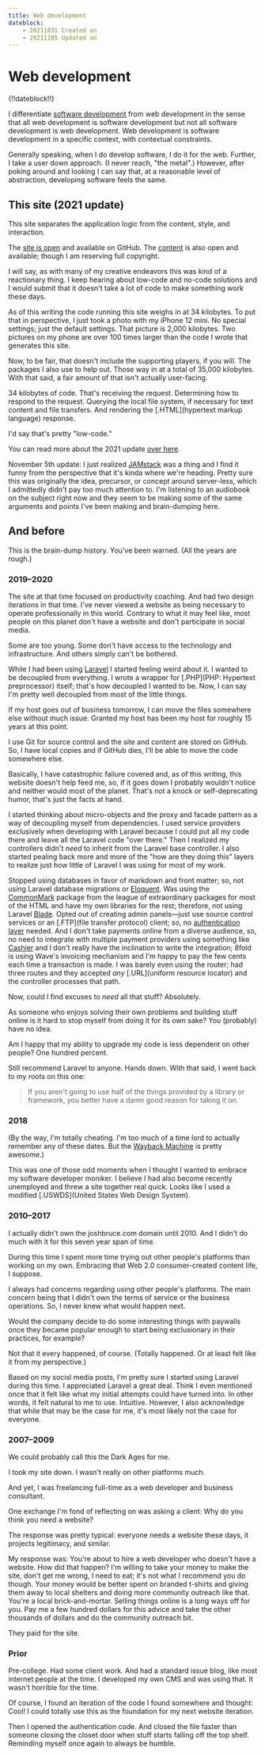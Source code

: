 ```yaml
---
title: Web development
dateblock:
    - 20211031 Created on
    - 20211105 Updated on
---
```


# Web development

{!!dateblock!!}

I differentiate [software development](/software-development) from web development in the sense that all web development is software development but not all software development is web development. Web development is software development in a specific context, with contextual constraints.

Generally speaking, when I do develop software, I do it for the web. Further, I take a user down approach. (I never reach, "the metal".) However, after poking around and looking I can say that, at a reasonable level of abstraction, developing software feels the same.

## This site (2021 update)

This site separates the application logic from the content, style, and interaction.

The [site is open](https://github.com/8fold/site-joshbruce.com) and available on GitHub. The [content](https://github.com/joshbruce/content-joshbruce.com) is also open and available; though I am reserving full copyright.

I will say, as with many of my creative endeavors this was kind of a reactionary thing. I keep hearing about low-code and no-code solutions and I would submit that it doesn't take a lot of code to make something work these days.

As of this writing the code running this site weighs in at 34 kilobytes. To put that in perspective, I just took a photo with my iPhone 12 mini. No special settings; just the default settings. That picture is 2,000 kilobytes. Two pictures on my phone are over 100 times larger than the code I wrote that generates this site.

Now, to be fair, that doesn't include the supporting players, if you will. The packages I also use to help out. Those way in at a total of 35,000 kilobytes. With that said, a fair amount of that isn't actually user-facing.

34 kilobytes of code. That's receiving the request. Determining how to respond to the request. Querying the local file system, if necessary for text content and file transfers. And rendering the [.HTML](hypertext markup language) response.

I'd say that's pretty "low-code."

You can read more about the 2021 update [over here](/web-development/2021-site-in-depth).

November 5th update: I just realized [JAMstack](https://jamstack.com) was a thing and I find it funny from the perspective that it's kinda where we're heading. Pretty sure this was originally the idea, precursor, or concept around server-less, which I admittedly didn't pay too much attention to. I'm listening to an audiobook on the subject right now and they seem to be making some of the same arguments and points I've been making and brain-dumping here.

## And before

This is the brain-dump history. You've been warned. (All the years are rough.)

### 2019–2020

The site at that time focused on productivity coaching. And had two design iterations in that time. I've never viewed a website as being necessary to operate professionally in this world. Contrary to what it may feel like, most people on this planet don't have a website and don't participate in social media.

Some are too young. Some don't have access to the technology and infrastructure. And others simply can't be bothered.

While I had been using [Laravel](https://laravel.com) I started feeling weird about it. I wanted to be decoupled from everything. I wrote a wrapper for [.PHP](PHP: Hypertext preprocessor) itself; that's how decoupled I wanted to be. Now, I can say I'm pretty well decoupled from most of the little things.

If my host goes out of business tomorrow, I can move the files somewhere else without much issue. Granted my host has been my host for roughly 15 years at this point.

I use Git for source control and the site and content are stored on GitHub. So, I have local copies and if GitHub dies, I'll be able to move the code somewhere else.

Basically, I have catastrophic failure covered and, as of this writing, this website doesn't help feed me, so, if it goes down I probably wouldn't notice and neither would most of the planet. That's not a knock or self-deprecating humor, that's just the facts at hand.

I started thinking about micro-objects and the proxy and facade pattern as a way of decoupling myself from dependencies. I used service providers exclusively when developing with Laravel because I could put all my code there and leave all the Laravel code "over there." Then I realized my controllers didn't *need* to inherit from the Laravel base controller. I also started pealing back more and more of the "how are they doing this" layers to realize just how little of Laravel I was using for most of my work.

Stopped using databases in favor of markdown and front matter; so, not using Laravel database migrations or [Eloquent](https://laravel.com/docs/8.x/eloquent). Was using the [CommonMark](https://commonmark.thephpleague.com) package from the league of extraordinary packages for most of the HTML and have my own libraries for the rest; therefore, not using Laravel [Blade](https://laravel.com/docs/8.x/blade). Opted out of creating admin panels—just use source control services or an [.FTP](file transfer protocol) client; so, no [authentication layer](https://laravel.com/docs/8.x/authentication) needed. And I don't take payments online from a diverse audience, so, no need to integrate with multiple payment providers using something like [Cashier](https://laravel.com/docs/8.x/billing) and I don't really have the inclination to write the integration; 8fold is using Wave's invoicing mechanism and I'm happy to pay the few cents each time a transaction is made. I was barely even using the router; had three routes and they accepted *any* [.URL](uniform resource locator) and the controller processes that path.

Now, could I find excuses to *need* all that stuff? Absolutely.

As someone who enjoys solving their own problems and building stuff online is it hard to stop myself from doing it for its own sake? You (probably) have no idea.

Am I happy that my ability to upgrade my code is less dependent on other people? One hundred percent.

Still recommend Laravel to anyone. Hands down. With that said, I went back to my roots on this one:

> If you aren't going to use half of the things provided by a library or framework, you better have a damn good reason for taking it on.

### 2018

(By the way, I'm totally cheating. I'm too much of a time lord to actually remember any of these dates. But the [Wayback Machine](https://web.archive.org/web/20180330105911/https://joshbruce.com/) is pretty awesome.)

This was one of those odd moments when I thought I wanted to embrace my software developer moniker. I believe I had also become recently unemployed and threw a site together real quick. Looks like I used a modified [.USWDS](United States Web Design System).

### 2010–2017

I actually didn't own the joshbruce.com domain until 2010. And I didn't do much with it for this seven year span of time.

During this time I spent more time trying out other people's platforms than working on my own. Embracing that Web 2.0 consumer-created content life, I suppose.

I always had concerns regarding using other people's platforms. The main concern being that I didn't own the terms of service or the business operations. So, I never knew what would happen next.

Would the company decide to do some interesting things with paywalls once they became popular enough to start being exclusionary in their practices, for example?

Not that it every happened, of course. (Totally happened. Or at least felt like it from my perspective.)

Based on my socisl media posts, I'm pretty sure I  started using Laravel during this time. I appreciated Laravel a great deal. Think I even mentioned once that it felt like what my initial attempts could have turned into. In other words, it felt natural to me to use. Intuitive. However, I also acknowledge that while that may be the case for me, it's most likely not the case for everyone.

### 2007–2009

We could probably call this the Dark Ages for me.

I took my site down. I wasn't really on other platforms much.

And yet, I was freelancing full-time as a web developer and business consultant.

One exchange I'm fond of reflecting on was asking a client: Why do you think you need a website?

The response was pretty typical: everyone needs a website these days, it projects legitimacy, and similar.

My response was: You're about to hire a web developer who doesn't have a website. How did that happen? I'm willing to take your money to make the site, don't get me wrong, I need to eat; it's not what I recommend you do though. Your money would be better spent on branded t-shirts and giving them away to local shelters and doing more community outreach like that. You're a local brick-and-mortar. Selling things online is a long ways off for you. Pay me a few hundred dollars for this advice and take the other thousands of dollars and do the community outreach bit.

They paid for the site.

### Prior

Pre-college. Had some client work. And had a standard issue blog, like most internet people at the time. I developed my own CMS and was using that. It wasn't horrible for the time.

Of course, I found an iteration of the code I found somewhere and thought: Cool! I could  totally use this as the foundation for my next website iteration.

Then I opened the authentication code. And closed the file faster than someone closing the closet door when stuff starts falling off the top shelf. Reminding myself once again to always be humble.
